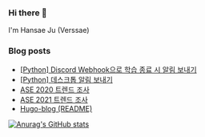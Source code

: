 ### Hi there 👋
I'm Hansae Ju (Verssae)
### Blog posts 
<!-- BLOG-POST-LIST:START -->
- [[Python] Discord Webhook으로 학습 종료 시 알림 보내기](https://verssae.github.io/posts/py-discord-webhook/)
- [[Python] 데스크톱 알림 보내기](https://verssae.github.io/posts/py-notifier/)
- [ASE 2020 트렌드 조사](https://verssae.github.io/posts/ase2020trend/)
- [ASE 2021 트렌드 조사](https://verssae.github.io/posts/ase2021trend/)
- [Hugo-blog (README)](https://verssae.github.io/posts/hugo/)
<!-- BLOG-POST-LIST:END -->

[![Anurag's GitHub stats](https://github-readme-stats.vercel.app/api?username=Verssae&show_icons=true&theme=onedark)](https://github.com/anuraghazra/github-readme-stats)

<!--
**Verssae/Verssae** is a ✨ _special_ ✨ repository because its `README.md` (this file) appears on your GitHub profile.

Here are some ideas to get you started:

- 🔭 I’m currently working on ...
- 🌱 I’m currently learning ...
- 👯 I’m looking to collaborate on ...
- 🤔 I’m looking for help with ...
- 💬 Ask me about ...
- 📫 How to reach me: ...
- 😄 Pronouns: ...
- ⚡ Fun fact: ...
-->
